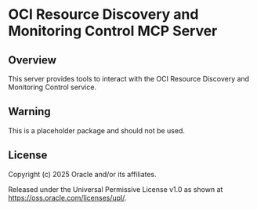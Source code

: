 # OCI Resource Discovery and Monitoring Control MCP Server

## Overview
This server provides tools to interact with the OCI Resource Discovery and Monitoring Control service.

## Warning
This is a placeholder package and should not be used.

## License
Copyright (c) 2025 Oracle and/or its affiliates.

Released under the Universal Permissive License v1.0 as shown at
https://oss.oracle.com/licenses/upl/.
